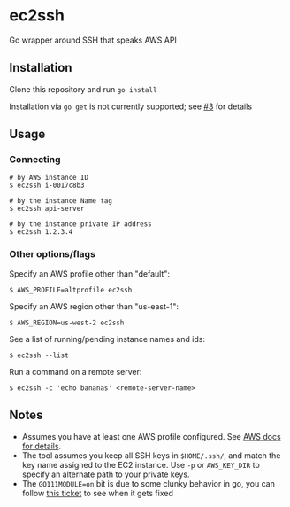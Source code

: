 # ec2ssh
Go wrapper around SSH that speaks AWS API

## Installation

Clone this repository and run `go install`

Installation via `go get` is not currently supported; see [#3](https://github.com/adhocteam/ec2ssh/issues/3) for details

## Usage

### Connecting

```
# by AWS instance ID
$ ec2ssh i-0017c8b3

# by the instance Name tag
$ ec2ssh api-server

# by the instance private IP address
$ ec2ssh 1.2.3.4
```

### Other options/flags

Specify an AWS profile other than "default":

```
$ AWS_PROFILE=altprofile ec2ssh
```

Specify an AWS region other than "us-east-1":

```
$ AWS_REGION=us-west-2 ec2ssh
```

See a list of running/pending instance names and ids:

```
$ ec2ssh --list
```

Run a command on a remote server:

```
$ ec2ssh -c 'echo bananas' <remote-server-name>
```

## Notes

- Assumes you have at least one AWS profile configured. See [AWS docs for details](http://docs.aws.amazon.com/cli/latest/userguide/cli-chap-getting-started.html#cli-quick-configuration).
- The tool assumes you keep all SSH keys in `$HOME/.ssh/`, and match the key name assigned to the EC2 instance. Use `-p` or `AWS_KEY_DIR` to specify an alternate path to your private keys.
- The `GO111MODULE=on` bit is due to some clunky behavior in go, you can follow [this ticket](https://github.com/golang/go/issues/30515) to see when it gets fixed

